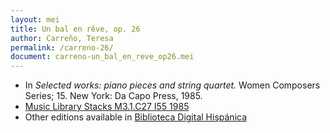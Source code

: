 ```yaml
---
layout: mei
title: Un bal en rêve, op. 26
author: Carreño, Teresa
permalink: /carreno-26/
document: carreno-un_bal_en_reve_op26.mei
---
```


- In *Selected works: piano pieces and string quartet.* Women Composers Series; 15. New York: Da Capo Press, 1985.
- <a href="https://tufts-primo.hosted.exlibrisgroup.com/permalink/f/bnf7qa/01TUN_ALMA21106777390003851" target="_blank">Music Library Stacks M3.1.C27 I55 1985</a>
- Other editions available in <a href="http://bdh-rd.bne.es/viewer.vm?id=0000068107&page=1" target="_blank">Biblioteca Digital Hispánica</a>
